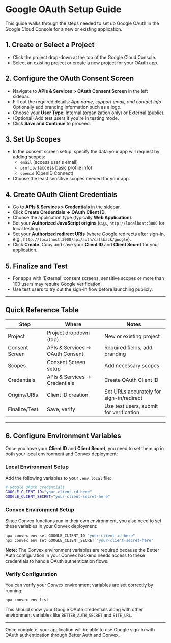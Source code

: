 # Google OAuth Setup Guide

This guide walks through the steps needed to set up Google OAuth in the Google Cloud Console for a new or existing application.

## 1. Create or Select a Project

- Click the project drop-down at the top of the Google Cloud Console.
- Select an existing project or create a new project for your OAuth app.

## 2. Configure the OAuth Consent Screen

- Navigate to **APIs & Services > OAuth Consent Screen** in the left sidebar.
- Fill out the required details: _App name, support email, and contact info_. Optionally add branding information such as a logo.
- Choose your **User Type**: Internal (organization only) or External (public).
- (Optional) Add test users if you're in testing mode.
- Click **Save and Continue** to proceed.

## 3. Set Up Scopes

- In the consent screen setup, specify the data your app will request by adding scopes:
  - `email` (access user's email)
  - `profile` (access basic profile info)
  - `openid` (OpenID Connect)
- Choose the least sensitive scopes needed for your app.

## 4. Create OAuth Client Credentials

- Go to **APIs & Services > Credentials** in the sidebar.
- Click **Create Credentials → OAuth Client ID**.
- Choose the application type (typically **Web Application**).
- Set your **Authorized JavaScript origins** (e.g., `http://localhost:3000` for local testing).
- Set your **Authorized redirect URIs** (where Google redirects after sign-in, e.g., `http://localhost:3000/api/auth/callback/google`).
- Click **Create**. Copy and save your **Client ID** and **Client Secret** for your application.

## 5. Finalize and Test

- For apps with 'External' consent screens, sensitive scopes or more than 100 users may require Google verification.
- Use test users to try out the sign-in flow before launching publicly.

---

## Quick Reference Table

| Step           | Where                           | Notes                                    |
| -------------- | ------------------------------- | ---------------------------------------- |
| Project        | Project dropdown (top)          | New or existing project                  |
| Consent Screen | APIs & Services → OAuth Consent | Required fields, add branding            |
| Scopes         | Consent Screen setup            | Add necessary scopes                     |
| Credentials    | APIs & Services → Credentials   | Create OAuth Client ID                   |
| Origins/URIs   | Client ID creation              | Set URLs accurately for sign-in/redirect |
| Finalize/Test  | Save, verify                    | Use test users, submit for verification  |

---

## 6. Configure Environment Variables

Once you have your **Client ID** and **Client Secret**, you need to set them up in both your local environment and Convex deployment:

### Local Environment Setup

Add the following variables to your `.env.local` file:

```bash
# Google OAuth credentials
GOOGLE_CLIENT_ID="your-client-id-here"
GOOGLE_CLIENT_SECRET="your-client-secret-here"
```

### Convex Environment Setup

Since Convex functions run in their own environment, you also need to set these variables in your Convex deployment:

```bash
npx convex env set GOOGLE_CLIENT_ID "your-client-id-here"
npx convex env set GOOGLE_CLIENT_SECRET "your-client-secret-here"
```

**Note:** The Convex environment variables are required because the Better Auth configuration in your Convex backend needs access to these credentials to handle OAuth authentication flows.

### Verify Configuration

You can verify your Convex environment variables are set correctly by running:

```bash
npx convex env list
```

This should show your Google OAuth credentials along with other environment variables like `BETTER_AUTH_SECRET` and `SITE_URL`.

---

Once complete, your application will be able to use Google sign-in with OAuth authentication through Better Auth and Convex.
